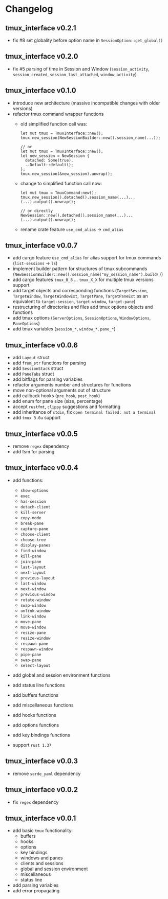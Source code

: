 # Changelog


<!--## tmux_interface vX.X.X-->

## tmux_interface v0.2.1
- fix #8 set globality before option name in `SessionOption::get_global()`

## tmux_interface v0.2.0
- fix #5 parsing of time in Session and Window (`session_activity`,
  `session_created`, `session_last_attached`, `window_activity`)

## tmux_interface v0.1.0
- introduce new architecture (massive incompatible changes with older versions)
- refactor tmux command wrapper functions
    - old simplified function call was:
      ```
      let mut tmux = TmuxInterface::new();
      tmux.new_session(NewSessionBuilder::new().session_name(...));

      // or
      let mut tmux = TmuxInterface::new();
      let new_session = NewSession {
        detached: Some(true),
        ..Default::default();
      };
      tmux.new_session(&new_session).unwrap();
      ```

    - change to simplified function call now:
      ```
      let mut tmux = TmuxCommand:new();
      tmux.new_session().detached().session_name(...)...(...).output().unwrap();

      // or directly
      NewSession::new().detached().session_name(...)...(...).output().unwrap();
      ```
    - rename crate feature `use_cmd_alias` -> `cmd_alias`

## tmux_interface v0.0.7
- add cargo feature `use_cmd_alias` for alias support for tmux commands
  (`list-sessions` -> `ls`)
- implement builder pattern for structures of tmux subcommands
    (`NewSessionBuilder::new().session_name("my_session_name").build()`)
- add cargo features `tmux_0_8` ... `tmux_X_X` for multiple tmux versions support
- add target objects and corresponding functions (`TargetSession`,
`TargetWindow`, `TargetWindowExt`, `TargetPane`, `TargetPaneExt` as an equivalent
to `target-session`, `target-window`, `target-pane`)
- restructuring of directories and files add tmux options objects and functions
- add tmux options (`ServerOptions`, `SessionOptions`, `WindowOptions`, `PaneOptions`)
- add tmux variables (`session_*`, `window_*`, `pane_*`)


## tmux_interface v0.0.6
- add `Layout` struct
- add `from_str` functions for parsing
- add `SessionStack` struct
- add `PaneTabs` struct
- add bitflags for parsing variables
- refactor arguments number and structures for functions
- move non-optional arguments out of structure
- add callback hooks (`pre_hook`, `post_hook`)
- add enum for pane size (size, percentage)
- accept `rustfmt`, `clippy` suggestions and formatting
- add inheritance of `stdin`, fix `open terminal failed: not a terminal`
- add `tmux 3.0a` support


## tmux_interface v0.0.5
- remove `regex` dependency
- add fsm for parsing


## tmux_interface v0.0.4
- add functions:
    - `show-options`
    - `exec`
    - `has-session`
    - `detach-client`
    - `kill-server`
    - `copy-mode`
    - `break-pane`
    - `capture-pane`
    - `choose-client`
    - `choose-tree`
    - `display-panes`
    - `find-window`
    - `kill-pane`
    - `join-pane`
    - `last-layout`
    - `next-layout`
    - `previous-layout`
    - `last-window`
    - `next-window`
    - `previous-window`
    - `rotate-window`
    - `swap-window`
    - `unlink-window`
    - `link-window`
    - `move-pane`
    - `move-window`
    - `resize-pane`
    - `resize-window`
    - `respawn-pane`
    - `respawn-window`
    - `pipe-pane`
    - `swap-pane`
    - `select-layout`

- add global and session environment functions
- add status line functions
- add buffers functions
- add miscellaneous functions
- add hooks functions
- add options functions
- add key bindings functions
- support `rust 1.37`

## tmux_interface v0.0.3
- remove `serde_yaml` dependency

## tmux_interface v0.0.2
- fix `regex` dependency

## tmux_interface v0.0.1
- add basic `tmux` functionality:
    - buffers
    - hooks
    - options
    - key bindings
    - windows and panes
    - clients and sessions
    - global and session environment
    - miscellaneous
    - status line
- add parsing variables
- add error propagating
